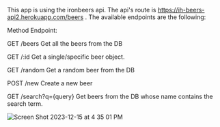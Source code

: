 This app is using the ironbeers api. The api's route is https://ih-beers-api2.herokuapp.com/beers . The available endpoints are the following:

Method Endpoint:

 <p>GET /beers         Get all the beers from the DB</p>
 <p>GET /:id      Get a single/specific beer object.</p>
 <p>GET /random   Get a random beer from the DB</p>
 <p>POST /new      Create a new beer</p>
 <p>GET /search?q={query}  Get beers from the DB whose name contains the search term.</p>

![Screen Shot 2023-12-15 at 4 35 01 PM](https://github.com/JonathanRaposo/ironbeers-App/assets/67019470/f124a07f-94fc-4d8f-9151-3d73f1bd8b28)
